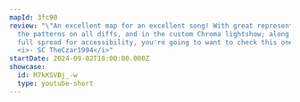 ```yaml
---
mapId: 3fc90
review: "\"An excellent map for an excellent song! With great representation in
  the patterns on all diffs, and in the custom Chroma lightshow; along with a
  full spread for accessibility, you're going to want to check this one out!\"
  <i>- SC TheCzar1994</i>"
startDate: 2024-09-02T18:00:00.000Z
showcase:
  id: M7kKSVBj_-w
  type: youtube-short
---
```

